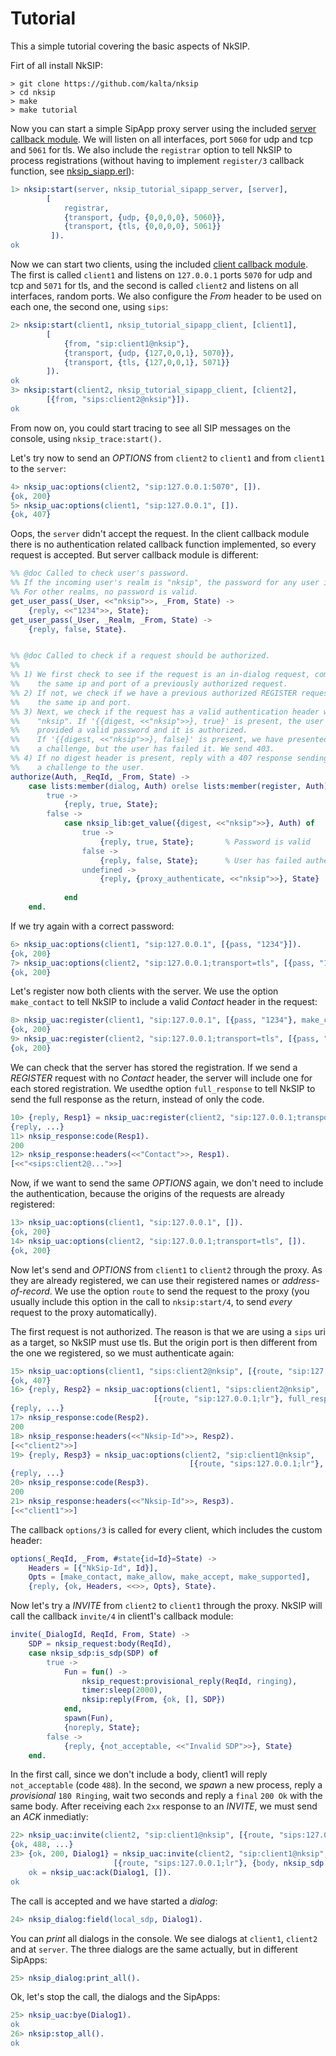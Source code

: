 Tutorial
========

This a simple tutorial covering the basic aspects of NkSIP.


Firt of all install NkSIP:
```
> git clone https://github.com/kalta/nksip
> cd nksip
> make
> make tutorial
```

Now you can start a simple SipApp proxy server using the included [server callback module](../samples/nksip_tutorial/src/nksip_tutorial_sipapp_server.erl). We will listen on all interfaces, port `5060` for udp and tcp and `5061` for tls. We also include the `registrar` option to tell NkSIP to process registrations (without having to implement `register/3` callback function, see [nksip_siapp.erl](../nksip/src/nksip_sipapp.erl)):
```erlang
1> nksip:start(server, nksip_tutorial_sipapp_server, [server], 
		[
			registrar, 
		 	{transport, {udp, {0,0,0,0}, 5060}}, 
		 	{transport, {tls, {0,0,0,0}, 5061}}
		 ]).
ok
```

Now we can start two clients, using the included [client callback module](../samples/nksip_tutorial/src/nksip_tutorial_sipapp_client.erl). The first is called `client1` and listens on `127.0.0.1` ports `5070` for udp and tcp and `5071` for tls, and the second is called `client2` and listens on all interfaces, random ports. We also configure the _From_ header to be used on each one, the second one, using `sips`:

```erlang
2> nksip:start(client1, nksip_tutorial_sipapp_client, [client1], 
		[
			{from, "sip:client1@nksip"},
		 	{transport, {udp, {127,0,0,1}, 5070}}, 
		 	{transport, {tls, {127,0,0,1}, 5071}}
		]).
ok
3> nksip:start(client2, nksip_tutorial_sipapp_client, [client2], 
		[{from, "sips:client2@nksip"}]).
ok
```

From now on, you could start tracing to see all SIP messages on the console, using `nksip_trace:start().`

Let's try now to send an _OPTIONS_ from `client2` to `client1` and from `client1` to the `server`:
```erlang
4> nksip_uac:options(client2, "sip:127.0.0.1:5070", []).
{ok, 200}
5> nksip_uac:options(client1, "sip:127.0.0.1", []).
{ok, 407}
```

Oops, the `server` didn't accept the request. In the client callback module there is no authentication related callback function implemented, so every request is accepted. But server callback module is different:
```erlang
%% @doc Called to check user's password.
%% If the incoming user's realm is "nksip", the password for any user is "1234". 
%% For other realms, no password is valid.
get_user_pass(_User, <<"nksip">>, _From, State) -> 
    {reply, <<"1234">>, State};
get_user_pass(_User, _Realm, _From, State) -> 
    {reply, false, State}.


%% @doc Called to check if a request should be authorized.
%%
%% 1) We first check to see if the request is an in-dialog request, coming from 
%%    the same ip and port of a previously authorized request.
%% 2) If not, we check if we have a previous authorized REGISTER request from 
%%    the same ip and port.
%% 3) Next, we check if the request has a valid authentication header with realm 
%%    "nksip". If '{{digest, <<"nksip">>}, true}' is present, the user has 
%%    provided a valid password and it is authorized. 
%%    If '{{digest, <<"nksip">>}, false}' is present, we have presented 
%%    a challenge, but the user has failed it. We send 403.
%% 4) If no digest header is present, reply with a 407 response sending 
%%    a challenge to the user.
authorize(Auth, _ReqId, _From, State) ->
    case lists:member(dialog, Auth) orelse lists:member(register, Auth) of
        true -> 
            {reply, true, State};
        false ->
            case nksip_lib:get_value({digest, <<"nksip">>}, Auth) of
                true -> 
                    {reply, true, State};       % Password is valid
                false -> 
                    {reply, false, State};      % User has failed authentication
                undefined -> 
                    {reply, {proxy_authenticate, <<"nksip">>}, State}
                    
            end
    end.
```

If we try again with a correct password:
```erlang
6> nksip_uac:options(client1, "sip:127.0.0.1", [{pass, "1234"}]).
{ok, 200}
7> nksip_uac:options(client2, "sip:127.0.0.1;transport=tls", [{pass, "1234"}]).
{ok, 200}
```

Let's register now both clients with the server. We use the option `make_contact` to tell NkSIP to include a valid _Contact_ header in the request:

```erlang
8> nksip_uac:register(client1, "sip:127.0.0.1", [{pass, "1234"}, make_contact]).
{ok, 200}
9> nksip_uac:register(client2, "sip:127.0.0.1;transport=tls", [{pass, "1234"}, make_contact]).
{ok, 200}
```

We can check that the server has stored the registration. If we send a _REGISTER_ request with no _Contact_ header, the server will include one for each stored registration. We usedthe option `full_response` to tell NkSIP to send the full response as the return, instead of only the code. 

```erlang
10> {reply, Resp1} = nksip_uac:register(client2, "sip:127.0.0.1;transport=tls", [{pass, "1234"}, full_response]).
{reply, ...}
11> nksip_response:code(Resp1).
200
12> nksip_response:headers(<<"Contact">>, Resp1).
[<<"<sips:client2@...">>]
```

Now, if we want to send the same _OPTIONS_ again, we don't need to include the authentication, because the origins of the requests are already registered:
```erlang
13> nksip_uac:options(client1, "sip:127.0.0.1", []).
{ok, 200}
14> nksip_uac:options(client2, "sip:127.0.0.1;transport=tls", []).
{ok, 200}
```

Now let's send and _OPTIONS_ from `client1` to `client2` through the proxy. As they are already registered, we can use their registered names or _address-of-record_. We use the option `route` to send the request to the proxy (you usually include this option in the call to `nksip:start/4`, to send _every_ request to the proxy automatically).

The first request is not authorized. The reason is that we are using a `sips` uri as a target, so NkSIP must use tls. But the origin port is then different from the one we registered, so we must authenticate again:
```erlang
15> nksip_uac:options(client1, "sips:client2@nksip", [{route, "sip:127.0.0.1;lr"}]).
{ok, 407}
16> {reply, Resp2} = nksip_uac:options(client1, "sips:client2@nksip", 
                				[{route, "sip:127.0.0.1;lr"}, full_response,{pass, "1234"}]).
{reply, ...}
17> nksip_response:code(Resp2).
200
18> nksip_response:headers(<<"Nksip-Id">>, Resp2).
[<<"client2">>]
19> {reply, Resp3} = nksip_uac:options(client2, "sip:client1@nksip", 
                                        [{route, "sips:127.0.0.1;lr"}, full_response]).
{reply, ...}
20> nksip_response:code(Resp3).
200
21> nksip_response:headers(<<"Nksip-Id">>, Resp3).
[<<"client1">>]
```



The callback `options/3` is called for every client, which includes the custom header:

```erlang
options(_ReqId, _From, #state{id=Id}=State) ->
    Headers = [{"NkSip-Id", Id}],
    Opts = [make_contact, make_allow, make_accept, make_supported],
    {reply, {ok, Headers, <<>>, Opts}, State}.
```

Now let's try a _INVITE_ from `client2` to `client1` through the proxy. NkSIP will call the callback `invite/4` in client1's callback module:

```erlang
invite(_DialogId, ReqId, From, State) ->
    SDP = nksip_request:body(ReqId),
    case nksip_sdp:is_sdp(SDP) of
        true ->
            Fun = fun() ->
                nksip_request:provisional_reply(ReqId, ringing),
                timer:sleep(2000),
                nksip:reply(From, {ok, [], SDP})
            end,
            spawn(Fun),
            {noreply, State};
        false ->
            {reply, {not_acceptable, <<"Invalid SDP">>}, State}
    end.
```

In the first call, since we don't include a body, client1 will reply `not_acceptable` (code `488`).
In the second, we _spawn_ a new process, reply a _provisional_ `180 Ringing`, wait two seconds and reply a `final` `200 Ok` with the same body. After receiving each `2xx` response to an _INVITE_, we must send an _ACK_ inmediatly:
```erlang
22> nksip_uac:invite(client2, "sip:client1@nksip", [{route, "sips:127.0.0.1;lr"}]).
{ok, 488, ...}
23> {ok, 200, Dialog1} = nksip_uac:invite(client2, "sip:client1@nksip", 
					   [{route, "sips:127.0.0.1;lr"}, {body, nksip_sdp:new()}]),
	ok = nksip_uac:ack(Dialog1, []).
ok
```

The call is accepted and we have started a _dialog_:
```erlang
24> nksip_dialog:field(local_sdp, Dialog1).
```

You can _print_ all dialogs in the console. We see dialogs at `client1`, `client2` and at `server`. The three dialogs are the same actually, but in different SipApps:
```erlang
25> nksip_dialog:print_all().
```

Ok, let's stop the call, the dialogs and the SipApps:
```erlang
25> nksip_uac:bye(Dialog1).
ok
26> nksip:stop_all().
ok
```





















